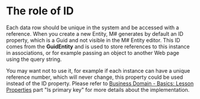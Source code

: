 # The role of ID

Each data row should be unique in the system and be accessed with a reference. When you create a new Entity, M# generates by default an ID property, which is a Guid and not visible in the M# Entity editor. This ID comes from the **GuidEntity** and is used to store references to this instance in associations, or for example passing an object to another Web page using the query string.

You may want not to use it, for example if each instance can have a unique reference number, which will never change, this property could be used instead of the ID property. Please refer to [Business Domain - Basics: Lesson Properties](https://github.com/Geeksltd/MSharp.Docs/blob/master/Domain/Properties.md) part "Is primary key" for more details about the implementation.